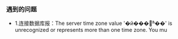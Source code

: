 ### 遇到的问题

- 1.连接数据库报：The server time zone value '�й���׼ʱ��' is unrecognized or represents more than one time zone. You mu

